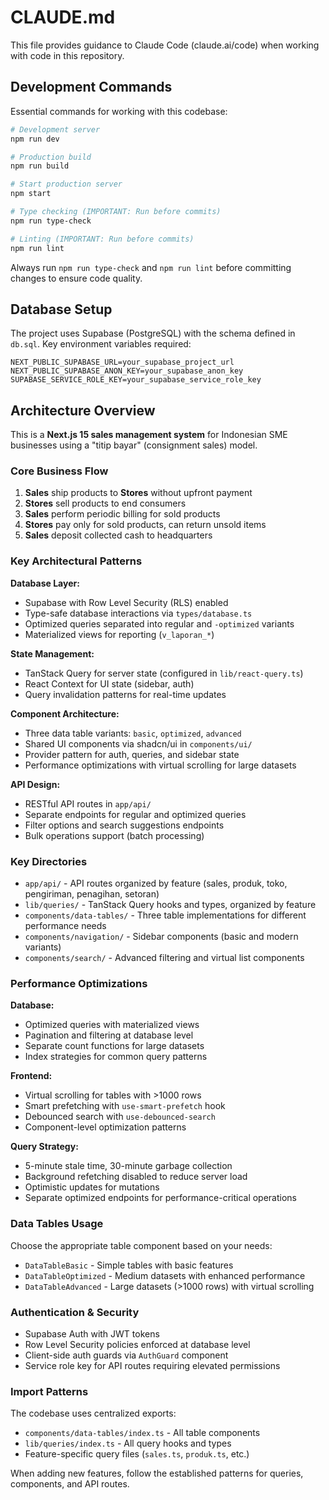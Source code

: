 # CLAUDE.md

This file provides guidance to Claude Code (claude.ai/code) when working with code in this repository.

## Development Commands

Essential commands for working with this codebase:

```bash
# Development server
npm run dev

# Production build
npm run build

# Start production server  
npm start

# Type checking (IMPORTANT: Run before commits)
npm run type-check

# Linting (IMPORTANT: Run before commits)
npm run lint
```

Always run `npm run type-check` and `npm run lint` before committing changes to ensure code quality.

## Database Setup

The project uses Supabase (PostgreSQL) with the schema defined in `db.sql`. Key environment variables required:

```env
NEXT_PUBLIC_SUPABASE_URL=your_supabase_project_url
NEXT_PUBLIC_SUPABASE_ANON_KEY=your_supabase_anon_key
SUPABASE_SERVICE_ROLE_KEY=your_supabase_service_role_key
```

## Architecture Overview

This is a **Next.js 15 sales management system** for Indonesian SME businesses using a "titip bayar" (consignment sales) model.

### Core Business Flow
1. **Sales** ship products to **Stores** without upfront payment
2. **Stores** sell products to end consumers
3. **Sales** perform periodic billing for sold products
4. **Stores** pay only for sold products, can return unsold items
5. **Sales** deposit collected cash to headquarters

### Key Architectural Patterns

**Database Layer:**
- Supabase with Row Level Security (RLS) enabled
- Type-safe database interactions via `types/database.ts`
- Optimized queries separated into regular and `-optimized` variants
- Materialized views for reporting (`v_laporan_*`)

**State Management:**
- TanStack Query for server state (configured in `lib/react-query.ts`)
- React Context for UI state (sidebar, auth)
- Query invalidation patterns for real-time updates

**Component Architecture:**
- Three data table variants: `basic`, `optimized`, `advanced`
- Shared UI components via shadcn/ui in `components/ui/`
- Provider pattern for auth, queries, and sidebar state
- Performance optimizations with virtual scrolling for large datasets

**API Design:**
- RESTful API routes in `app/api/`
- Separate endpoints for regular and optimized queries
- Filter options and search suggestions endpoints
- Bulk operations support (batch processing)

### Key Directories

- `app/api/` - API routes organized by feature (sales, produk, toko, pengiriman, penagihan, setoran)
- `lib/queries/` - TanStack Query hooks and types, organized by feature
- `components/data-tables/` - Three table implementations for different performance needs
- `components/navigation/` - Sidebar components (basic and modern variants)
- `components/search/` - Advanced filtering and virtual list components

### Performance Optimizations

**Database:**
- Optimized queries with materialized views
- Pagination and filtering at database level
- Separate count functions for large datasets
- Index strategies for common query patterns

**Frontend:**
- Virtual scrolling for tables with >1000 rows
- Smart prefetching with `use-smart-prefetch` hook
- Debounced search with `use-debounced-search`
- Component-level optimization patterns

**Query Strategy:**
- 5-minute stale time, 30-minute garbage collection
- Background refetching disabled to reduce server load
- Optimistic updates for mutations
- Separate optimized endpoints for performance-critical operations

### Data Tables Usage

Choose the appropriate table component based on your needs:
- `DataTableBasic` - Simple tables with basic features
- `DataTableOptimized` - Medium datasets with enhanced performance
- `DataTableAdvanced` - Large datasets (>1000 rows) with virtual scrolling

### Authentication & Security

- Supabase Auth with JWT tokens
- Row Level Security policies enforced at database level
- Client-side auth guards via `AuthGuard` component
- Service role key for API routes requiring elevated permissions

### Import Patterns

The codebase uses centralized exports:
- `components/data-tables/index.ts` - All table components
- `lib/queries/index.ts` - All query hooks and types
- Feature-specific query files (`sales.ts`, `produk.ts`, etc.)

When adding new features, follow the established patterns for queries, components, and API routes.